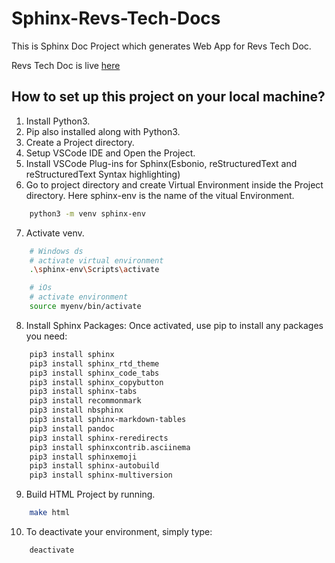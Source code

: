 # Sphinx-Revs-Tech-Docs

This is Sphinx Doc Project which generates Web App for Revs Tech Doc.

Revs Tech Doc is live [here](https://revs-tech-docs.netlify.app)

## How to set up this project on your local machine?

1. Install Python3.
2. Pip also installed along with Python3.
3. Create a Project directory.
4. Setup VSCode IDE and Open the Project.
5. Install VSCode Plug-ins for Sphinx(Esbonio, reStructuredText and reStructuredText Syntax highlighting)
6. Go to project directory and create Virtual Environment inside the Project directory. Here sphinx-env is the name of the vitual Environment.

```bash
    python3 -m venv sphinx-env
```

7. Activate venv.

```bash
    # Windows ds
    # activate virtual environment
    .\sphinx-env\Scripts\activate

    # iOs
    # activate environment
    source myenv/bin/activate
```

8. Install Sphinx Packages: Once activated, use pip to install any packages you need:

```bash
    pip3 install sphinx
    pip3 install sphinx_rtd_theme
    pip3 install sphinx_code_tabs
    pip3 install sphinx_copybutton
    pip3 install sphinx-tabs
    pip3 install recommonmark
    pip3 install nbsphinx
    pip3 install sphinx-markdown-tables
    pip3 install pandoc
    pip3 install sphinx-reredirects
    pip3 install sphinxcontrib.asciinema
    pip3 install sphinxemoji
    pip3 install sphinx-autobuild
    pip3 install sphinx-multiversion
```

9. Build HTML Project by running.

```bash
    make html
```

10. To deactivate your environment, simply type:

```bash
    deactivate
```